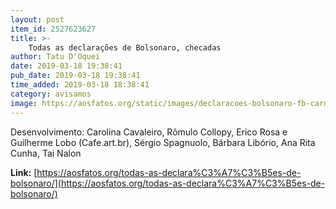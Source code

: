 ```yaml
---
layout: post
item_id: 2527623627
title: >-
    Todas as declarações de Bolsonaro, checadas
author: Tatu D'Oquei
date: 2019-03-18 19:38:41
pub_date: 2019-03-18 19:38:41
time_added: 2019-03-18 18:38:41
category: avisamos
image: https://aosfatos.org/static/images/declaracoes-bolsonaro-fb-card.bbfb6f9c6a51.png
---
```


Desenvolvimento: Carolina Cavaleiro, Rômulo Collopy, Erico Rosa e Guilherme Lobo (Cafe.art.br), Sérgio Spagnuolo, Bárbara Libório, Ana Rita Cunha, Tai Nalon

**Link:** [https://aosfatos.org/todas-as-declara%C3%A7%C3%B5es-de-bolsonaro/](https://aosfatos.org/todas-as-declara%C3%A7%C3%B5es-de-bolsonaro/)


